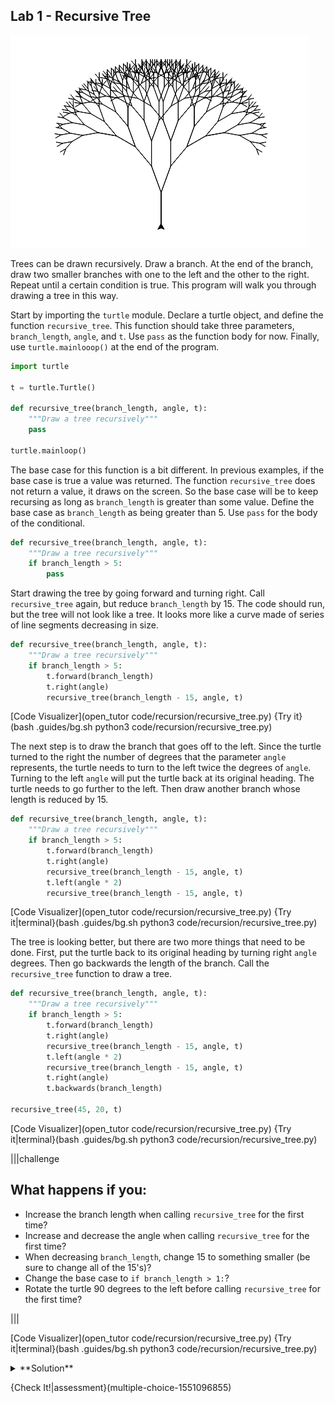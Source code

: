 ## Lab 1 - Recursive Tree

![Recursive Tree](.guides/images/fractal_tree.png)

Trees can be drawn recursively. Draw a branch. At the end of the branch, draw two smaller branches with one to the left and the other to the right. Repeat until a certain condition is true. This program will walk you through drawing a tree in this way.

Start by importing the `turtle` module. Declare a turtle object, and define the function `recursive_tree`. This function should take three parameters, `branch_length`, `angle`, and `t`. Use `pass` as the function body for now. Finally, use `turtle.mainlooop()` at the end of the program.

```python
import turtle

t = turtle.Turtle()

def recursive_tree(branch_length, angle, t):
    """Draw a tree recursively"""
    pass
  
turtle.mainloop()
```

The base case for this function is a bit different. In previous examples, if the base case is true a value was returned. The function `recursive_tree` does not return a value, it draws on the screen. So the base case will be to keep recursing as long as `branch_length` is greater than some value. Define the base case as `branch_length` as being greater than 5. Use `pass` for the body of the conditional.

```python
def recursive_tree(branch_length, angle, t):
    """Draw a tree recursively"""
    if branch_length > 5:
        pass
```

Start drawing the tree by going forward and turning right. Call `recursive_tree` again, but reduce `branch_length` by 15. The code should run, but the tree will not look like a tree. It looks more like a curve made of series of line segments decreasing in size.

```python
def recursive_tree(branch_length, angle, t):
    """Draw a tree recursively"""
    if branch_length > 5:
        t.forward(branch_length)
        t.right(angle)
        recursive_tree(branch_length - 15, angle, t)
```

[Code Visualizer](open_tutor code/recursion/recursive_tree.py)
{Try it}(bash .guides/bg.sh python3 code/recursion/recursive_tree.py)

The next step is to draw the branch that goes off to the left. Since the turtle turned to the right the number of degrees that the parameter `angle` represents, the turtle needs to turn to the left twice the degrees of `angle`. Turning to the left `angle` will put the turtle back at its original heading. The turtle needs to go further to the left. Then draw another branch whose length is reduced by 15.

```python
def recursive_tree(branch_length, angle, t):
    """Draw a tree recursively"""
    if branch_length > 5:
        t.forward(branch_length)
        t.right(angle)
        recursive_tree(branch_length - 15, angle, t)
        t.left(angle * 2)
        recursive_tree(branch_length - 15, angle, t)
```

[Code Visualizer](open_tutor code/recursion/recursive_tree.py)
{Try it|terminal}(bash .guides/bg.sh python3 code/recursion/recursive_tree.py)

The tree is looking better, but there are two more things that need to be done. First, put the turtle back to its original heading by turning right `angle` degrees. Then go backwards the length of the branch. Call the `recursive_tree` function to draw a tree.

```python
def recursive_tree(branch_length, angle, t):
    """Draw a tree recursively"""
    if branch_length > 5:
        t.forward(branch_length)
        t.right(angle)
        recursive_tree(branch_length - 15, angle, t)
        t.left(angle * 2)
        recursive_tree(branch_length - 15, angle, t)
        t.right(angle)
        t.backwards(branch_length)
        
recursive_tree(45, 20, t)
```

[Code Visualizer](open_tutor code/recursion/recursive_tree.py)
{Try it|terminal}(bash .guides/bg.sh python3 code/recursion/recursive_tree.py)

|||challenge
## What happens if you:
* Increase the branch length when calling `recursive_tree` for the first time?
* Increase and decrease the angle when calling `recursive_tree` for the first time?
* When decreasing `branch_length`, change 15 to something smaller (be sure to change all of the 15's)?
* Change the base case to `if branch_length > 1:`?
* Rotate the turtle 90 degrees to the left before calling `recursive_tree` for the first time?

|||

[Code Visualizer](open_tutor code/recursion/recursive_tree.py)
{Try it|terminal}(bash .guides/bg.sh python3 code/recursion/recursive_tree.py)

<details><summary>**Solution**</summary>[Recursive tree solution](open_file .guides/secure/recursive_tree_solution.py panel=0)</details>

{Check It!|assessment}(multiple-choice-1551096855)
